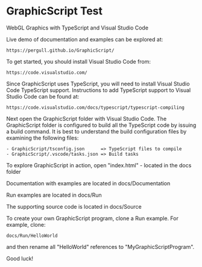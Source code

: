 # GraphicScript Test
WebGL Graphics with TypeScript and Visual Studio Code

Live demo of documentation and examples can be explored at:

    https://pergull.github.io/GraphicScript/

To get started, you should install Visual Studio Code from:

    https://code.visualstudio.com/

Since GraphicScript uses TypeScript, you will need to install Visual Studio Code TypeScript support.
Instructions to add TypeScript support to Visual Studio Code can be found at:

    https://code.visualstudio.com/docs/typescript/typescript-compiling

Next open the GraphicScript folder with Visual Studio Code.  The GraphicScript folder is configured
to build all the TypeScript code by issuing a build command.  It is best to understand the build
configuration files by examining the following files:

    - GraphicScript/tsconfig.json      => TypeScript files to compile
    - GraphicScript/.vscode/tasks.json => Build tasks

To explore GraphicScript in action, open "index.html" - located in the docs folder

Documentation with examples are located in docs/Documentation

Run examples are located in docs/Run

The supporting source code is located in docs/Source

To create your own GraphicScript program, clone a Run example. For example, clone:

    docs/Run/HelloWorld

and then rename all "HelloWorld" references to "MyGraphicScriptProgram".

Good luck!
